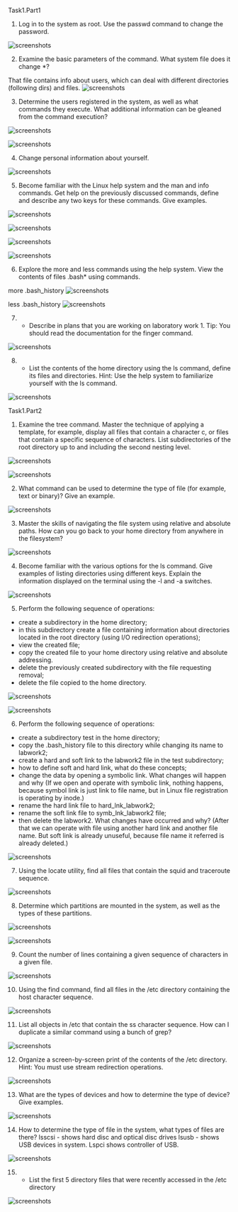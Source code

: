 Task1.Part1

1) Log in to the system as root. Use the passwd command to change the password.

 ![screenshots](screenshots/1.png)

2) Examine the basic parameters of the command. What system file does it change *?

That file contains info about users, which can deal with different directories (following dirs) and files.
 ![screenshots](screenshots/2.png)

3) Determine the users registered in the system, as well as what commands they execute. What additional information can be gleaned from the command execution?

 ![screenshots](screenshots/3.png)

 ![screenshots](screenshots/4.png)

4) Change personal information about yourself.

 ![screenshots](screenshots/5.png)

5) Become familiar with the Linux help system and the man and info commands. 
Get help on the previously discussed commands, define and describe any two keys for these commands. Give examples.

 ![screenshots](screenshots/6.png)

 ![screenshots](screenshots/6.1.png)

 ![screenshots](screenshots/7.png)

 ![screenshots](screenshots/7.1.png)

6) Explore the more and less commands using the help system. View the contents of files .bash* using commands.

more .bash_history
 ![screenshots](screenshots/8.png)

less .bash_history
 ![screenshots](screenshots/9.png)

7) * Describe in plans that you are working on laboratory work 1. Tip: You should read the documentation for the finger command.

 ![screenshots](screenshots/10.png)

8) * List the contents of the home directory using the ls command, define its files and directories. Hint: Use the help system to familiarize yourself with the ls command.

 ![screenshots](screenshots/11.png)

Task1.Part2

1) Examine the tree command. Master the technique of applying a template, for example, display all files that contain a character c, or files that contain a specific sequence of characters. 
List subdirectories of the root directory up to and including the second nesting level.

 ![screenshots](screenshots/12.png)

 ![screenshots](screenshots/13.png)

2) What command can be used to determine the type of file (for example, text or binary)? Give an example.

 ![screenshots](screenshots/14.png)

3) Master the skills of navigating the file system using relative and absolute paths. How can you go back to your home directory from anywhere in the filesystem?

 ![screenshots](screenshots/15.png)

4) Become familiar with the various options for the ls command. Give examples of listing directories using different keys. 
Explain the information displayed on the terminal using the -l and -a switches.

 ![screenshots](screenshots/16.png)

5) Perform the following sequence of operations:
- create a subdirectory in the home directory;
- in this subdirectory create a file containing information about directories located in the root directory (using I/O redirection operations);
- view the created file;
- copy the created file to your home directory using relative and absolute addressing.
- delete the previously created subdirectory with the file requesting removal;
- delete the file copied to the home directory.

 ![screenshots](screenshots/17.png)

 ![screenshots](screenshots/18.png)

6) Perform the following sequence of operations:
- create a subdirectory test in the home directory;
- copy the .bash_history file to this directory while changing its name to labwork2;
- create a hard and soft link to the labwork2 file in the test subdirectory;
- how to define soft and hard link, what do these concepts;
- change the data by opening a symbolic link. What changes will happen and why (If we open and operate with symbolic link, nothing happens, because symbol link is just link to file name, but in Linux file registration is operating by inode.)
- rename the hard link file to hard_lnk_labwork2;
- rename the soft link file to symb_lnk_labwork2 file;
- then delete the labwork2. What changes have occurred and why? (After that we can operate with file using another hard link and another file name. But soft link is already unuseful, because file name it referred is already deleted.)

 ![screenshots](screenshots/19.png)
 
7) Using the locate utility, find all files that contain the squid and traceroute sequence.

 ![screenshots](screenshots/20.png)

8) Determine which partitions are mounted in the system, as well as the types of these partitions.

 ![screenshots](screenshots/21.png)

 ![screenshots](screenshots/22.png)

9) Count the number of lines containing a given sequence of characters in a given file.

 ![screenshots](screenshots/23.png)

10) Using the find command, find all files in the /etc directory containing the 
host character sequence.

 ![screenshots](screenshots/24.png)

11) List all objects in /etc that contain the ss character sequence. How can I 
duplicate a similar command using a bunch of grep?

 ![screenshots](screenshots/25.png)

12) Organize a screen-by-screen print of the contents of the /etc directory. Hint: 
You must use stream redirection operations.

 ![screenshots](screenshots/26.png)

13) What are the types of devices and how to determine the type of device? Give 
examples.

 ![screenshots](screenshots/27.png)

14) How to determine the type of file in the system, what types of files are there?
lsscsi - shows hard disc and optical disc drives
lsusb - shows USB devices in system. Lspci shows controller of USB.

 ![screenshots](screenshots/28.png)

15) * List the first 5 directory files that were recently accessed in the /etc directory

 ![screenshots](screenshots/29.png)
